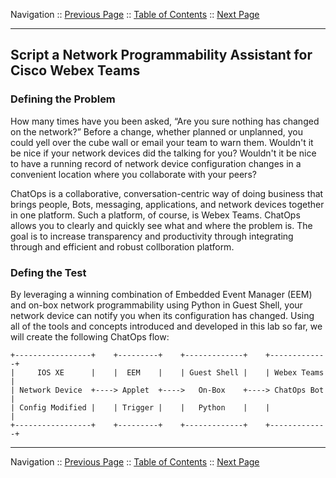 Navigation :: [Previous Page](LTRDEV-1100-04-Test.md) :: [Table of Contents](LTRDEV-1100-00-Intro.md#table-of-contents) :: [Next Page](LTRDEV-1100-04a2-NetAssist-Ex1.md)

---

## Script a Network Programmability Assistant for Cisco Webex Teams

### Defining the Problem

How many times have you been asked, “Are you sure nothing has changed on the network?”  Before a change, whether 
planned or unplanned, you could yell over the cube wall or email your team to warn them.  Wouldn't it be nice if your
network devices did the talking for you?  Wouldn't it be nice to have a running record of network device 
configuration changes in a convenient location where you collaborate with your peers?

ChatOps is a collaborative, conversation-centric way of doing business that brings people, Bots, messaging, 
applications, and network devices together in one platform.  Such a platform, of course, is Webex Teams.  ChatOps 
allows you to clearly and quickly see what and where the problem is.  The goal is to increase transparency and 
productivity through integrating through and efficient and robust collboration platform. 

### Defing the Test

By leveraging a winning combination of Embedded Event Manager (EEM) and on-box network programmability using Python 
in Guest Shell, your network device can notify you when its configuration has changed.  Using all of the tools and 
concepts introduced and developed in this lab so far, we will create the following ChatOps flow:

```
+-----------------+    +---------+    +-------------+    +-------------+
|     IOS XE      |    |  EEM    |    | Guest Shell |    | Webex Teams |
| Network Device  +----> Applet  +---->   On-Box    +----> ChatOps Bot |
| Config Modified |    | Trigger |    |   Python    |    |             |
+-----------------+    +---------+    +-------------+    +-------------+
```

---

Navigation :: [Previous Page](LTRDEV-1100-04-Test.md) :: [Table of Contents](LTRDEV-1100-00-Intro.md#table-of-contents) :: [Next Page](LTRDEV-1100-04a2-NetAssist-Ex1.md)
